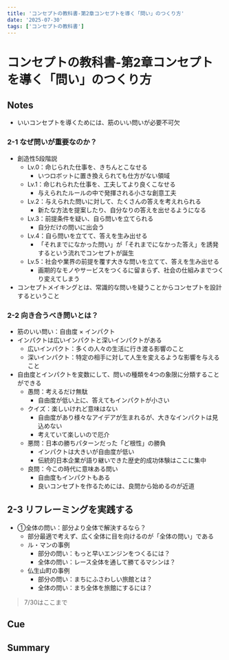 ```yaml
---
title: 'コンセプトの教科書-第2章コンセプトを導く「問い」のつくり方'
date: '2025-07-30'
tags: ['コンセプトの教科書']
---
```


# コンセプトの教科書-第2章コンセプトを導く「問い」のつくり方

## Notes

- いいコンセプトを導くためには、筋のいい問いが必要不可欠

### 2-1 なぜ問いが重要なのか？

- 創造性5段階説
  - Lv.0：命じられた仕事を、きちんとこなせる
    - いつロボットに置き換えられても仕方がない領域
  - Lv.1：命じれられた仕事を、工夫してより良くこなせる
    - 与えられたルールの中で発揮される小さな創意工夫
  - Lv.2：与えられた問いに対して、たくさんの答えを考えれられる
    - 新たな方法を提案したり、自分なりの答えを出せるようになる
  - Lv.3：前提条件を疑い、自ら問いを立てられる
    - 自分だけの問いに出会う
  - Lv.4：自ら問いを立てて、答えを生み出せる
    - 「それまでになかった問い」が「それまでになかった答え」を誘発するという流れでコンセプトが誕生
  - Lv.5：社会や業界の前提を覆す大きな問いを立てて、答えを生み出せる
    - 画期的なモノやサービスをつくるに留まらず、社会の仕組みまでつくり変えてしまう
- コンセプトメイキングとは、常識的な問いを疑うことからコンセプトを設計するということ

### 2-2 向き合うべき問いとは？

- 筋のいい問い：自由度 × インパクト
- インパクトは広いインパクトと深いインパクトがある
  - 広いインパクト：多くの人々の生活に行き渡る影響のこと
  - 深いインパクト：特定の相手に対して人生を変えるような影響を与えること
- 自由度とインパクトを変数にして、問いの種類を4つの象限に分類することができる
  - 愚問：考えるだけ無駄
    - 自由度が低い上に、答えてもインパクトが小さい
  - クイズ：楽しいけれど意味はない
    - 自由度があり様々なアイデアが生まれるが、大きなインパクトは見込めない
    - 考えていて楽しいので厄介
  - 悪問：日本の勝ちパターンだった「ど根性」の勝負
    - インパクトは大きいが自由度が低い
    - 伝統的日本企業が語り継いできた歴史的成功体験はここに集中
  - 良問：今この時代に意味ある問い
    - 自由度もインパクトもある
    - 良いコンセプトを作るためには、良問から始めるのが近道

## 2-3 リフレーミングを実践する

- ①全体の問い：部分より全体で解決するなら？
  - 部分最適で考えず、広く全体に目を向けるのが「全体の問い」である
  - ル・マンの事例
    - 部分の問い：もっと早いエンジンをつくるには？
    - 全体の問い：レース全体を通して勝てるマシンは？
  - 仏生山町の事例
    - 部分の問い：まちにふさわしい旅館とは？
    - 全体の問い：まち全体を旅館にするには？

> 7/30はここまで

## Cue

## Summary